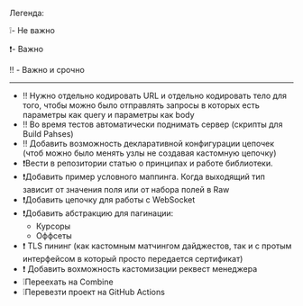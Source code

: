 Легенда:

❕- Не важно

❗️- Важно

‼️ - Важно и срочно

---

- ‼️ Нужно отдельно кодировать URL и отдельно кодировать тело для того, чтобы можно было отправлять запросы в которых есть параметры как query и параметры как body
- ‼️ Во время тестов автоматически поднимать сервер (скрипты для Build Pahses)
- ‼️ Добавить возможность декларативной конфигурации цепочек (чтоб можно было менять узлы не создавая кастомную цепочку)
- ❗️Вести в репозитории статью о принципах и работе библиотеки.
- ❗️Добавить пример условного маппинга. Когда выходящий тип зависит от значения поля или от набора полей в Raw
- ❗️Добавить цепочку для работы с WebSocket
- ❗️Добавить абстракцию для пагинации:
    - Курсоры
    - Оффсеты
- ❗ TLS пининг (как кастомным матчингом дайджестов, так и с протым интерфейсом в который просто передается сертификат)
- ❗ Добавить вохможность кастомизации реквест менеджера
- ❕Переехать на Combine
- ❕Перевезти проект на GitHub Actions